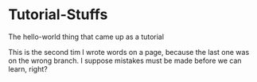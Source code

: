 # Tutorial-Stuffs
The hello-world thing that came up as a tutorial

This is the second tim I wrote words on a page, because the last one was on the wrong branch. I suppose mistakes must be made before we can learn, right?
